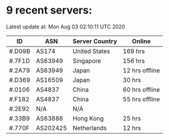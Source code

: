 # 9 recent servers:

Latest update at: Mon Aug 03 02:10:11 UTC 2020

| ID | ASN | Server Country | Online |
| -- | --- | -------------- | ------ |
| #.D09B | AS174 | United States | 169 hrs |
| #.7F1D | AS63949 | Singapore | 156 hrs |
| #.2A79 | AS63949 | Japan | 12 hrs offline |
| #.D369 | AS16509 | Japan | 30 hrs |
| #.0106 | AS4837 | China | 60 hrs offline |
| #.F182 | AS4837 | China | 55 hrs offline |
| #.2E92 | N/A | N/A | |
| #.33B9 | AS63888 | Hong Kong | 25 hrs |
| #.770F | AS202425 | Netherlands | 12 hrs |

